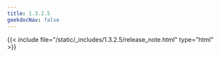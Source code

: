 ```yaml
---
title: 1.3.2.5
geekdocNav: false
---
```

{{< include file="/static/_includes/1.3.2.5/release_note.html" type="html" >}}
